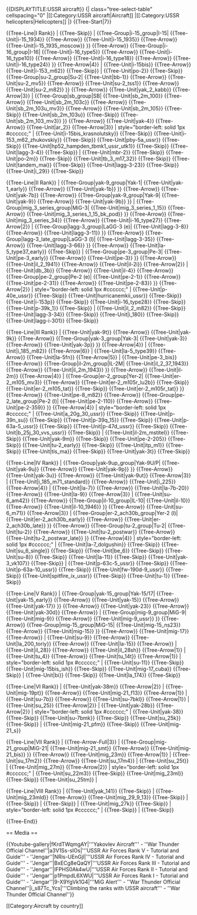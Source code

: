 {{DISPLAYTITLE:USSR aircraft}}
{| class="tree-select-table" cellspacing="0"
|[[:Category:USSR aircraft|Aircraft]]
|[[:Category:USSR helicopters|Helicopters]]
|}
{{Tree-Start|7}}

{{Tree-Line|I Rank}}
|
{{Tree-Skip}}
|
{{Tree-Group|i-15_group|I-15|
  {{Tree-Unit|i-15_1934}}
{{Tree-Arrow}}
{{Tree-Unit|i-15_1935}}
{{Tree-Arrow}}
{{Tree-Unit|i-15_1935_moscow}}
}}
{{Tree-Arrow}}
{{Tree-Group|i-16_group|I-16|
  {{Tree-Unit|i-16_type5}}
{{Tree-Arrow}}
{{Tree-Unit|i-16_type10}}
{{Tree-Arrow}}
{{Tree-Unit|i-16_type18}}
{{Tree-Arrow}}
{{Tree-Unit|i-16_type24}}
}}
{{Tree-Arrow|4}}
|
{{Tree-Unit|i-15bis}}
{{Tree-Arrow}}
{{Tree-Unit|i-153_m62}}
{{Tree-Skip}}
|
{{Tree-Unit|po-2}}
{{Tree-Skip}}
{{Tree-Group|su-2_group|Su-2|
  {{Tree-Unit|bb-1}}
{{Tree-Arrow}}
{{Tree-Unit|su-2_mv5}}
{{Tree-Arrow}}
{{Tree-Unit|su-2_tss1}}
{{Tree-Arrow}}
{{Tree-Unit|su-2_m82}}
}}
{{Tree-Arrow}}
{{Tree-Unit|yak_2_kabb}}
{{Tree-Arrow|3}}
|
{{Tree-Group|sb_group|SB|
  {{Tree-Unit|sb_2m_100}}
{{Tree-Arrow}}
{{Tree-Unit|sb_2m_103c}}
{{Tree-Arrow}}
{{Tree-Unit|sb_2m_103u_mv3}}
{{Tree-Arrow}}
{{Tree-Unit|sb_2m_105}}
{{Tree-Skip}}
{{Tree-Unit|sb_2m_103u}}
{{Tree-Skip}}
{{Tree-Unit|sb_2m_103_mv3}}
}}
{{Tree-Arrow}}
{{Tree-Unit|yak-4}}
{{Tree-Arrow}}
{{Tree-Unit|ar_2}}
{{Tree-Arrow|3}}
| style="border-left: solid 1px #cccccc;" |
{{Tree-Unit|i-15bis_krasnolutsky}}
{{Tree-Skip}}
{{Tree-Unit|i-153_m62_zhukovskiy}}
{{Tree-Skip}}
{{Tree-Unit|pby-5a_ussr}}
{{Tree-Skip}}
{{Tree-Unit|hp52_hampden_tbmk1_ussr_utk1}}
{{Tree-Skip}}
{{Tree-Unit|lagg-3-4}}
{{Tree-Skip}}
|
{{Tree-Unit|mbr-2}}
{{Tree-Skip}}
{{Tree-Unit|po-2m}}
{{Tree-Skip}}
{{Tree-Unit|tb_3_m17_32}}
{{Tree-Skip}}
{{Tree-Unit|tandem_mai}}
{{Tree-Skip}}
{{Tree-Unit|lagg-3-23}}
{{Tree-Skip}}
{{Tree-Unit|i_29}}
{{Tree-Skip}}

{{Tree-Line|II Rank}}
|
{{Tree-Group|yak-9_group|Yak-1|
  {{Tree-Unit|yak-1_early}}
{{Tree-Arrow}}
{{Tree-Unit|yak-1b}}
}}
{{Tree-Arrow}}
{{Tree-Unit|yak-7b}}
{{Tree-Arrow}}
{{Tree-Group|yak-9_group|Yak-9|
  {{Tree-Unit|yak-9}}
{{Tree-Arrow}}
{{Tree-Unit|yak-9b}}
}}
|
{{Tree-Group|mig_3_series_group|MiG-3|
  {{Tree-Unit|mig_3_series_1_15}}
{{Tree-Arrow}}
{{Tree-Unit|mig_3_series_1_15_bk_pod}}
}}
{{Tree-Arrow}}
{{Tree-Unit|mig_3_series_34}}
{{Tree-Arrow}}
{{Tree-Unit|i-16_type27}}
{{Tree-Arrow|2}}
|
{{Tree-Group|lagg-3_group|LaGG-3 (e)|
  {{Tree-Unit|lagg-3-8}}
{{Tree-Arrow}}
{{Tree-Unit|lagg-3-11}}
}}
{{Tree-Arrow}}
{{Tree-Group|lagg-3_late_group|LaGG-3 (l)|
  {{Tree-Unit|lagg-3-35}}
{{Tree-Arrow}}
{{Tree-Unit|lagg-3-66}}
}}
{{Tree-Arrow}}
{{Tree-Unit|la-5_type37_early}}
{{Tree-Skip}}
|
{{Tree-Group|pe-3_group|Pe-3|
  {{Tree-Unit|pe-3_early}}
{{Tree-Arrow}}
{{Tree-Unit|pe-3}}
}}
{{Tree-Arrow}}
{{Tree-Unit|il_2_1941}}
{{Tree-Arrow}}
{{Tree-Unit|il-2i}}
{{Tree-Arrow|2}}
|
{{Tree-Unit|db_3b}}
{{Tree-Arrow}}
{{Tree-Unit|il-4}}
{{Tree-Arrow}}
{{Tree-Group|pe-2_group|Pe-2 (e)|
  {{Tree-Unit|pe-2-1}}
{{Tree-Arrow}}
{{Tree-Unit|pe-2-31}}
{{Tree-Arrow}}
{{Tree-Unit|pe-2-83}}
}}
{{Tree-Arrow|2}}
| style="border-left: solid 1px #cccccc;" |
{{Tree-Unit|p-40e_ussr}}
{{Tree-Skip}}
{{Tree-Unit|hurricanemkii_ussr}}
{{Tree-Skip}}
{{Tree-Unit|i-153p}}
{{Tree-Skip}}
{{Tree-Unit|i-16_type28}}
{{Tree-Skip}}
{{Tree-Unit|p-39k_1}}
{{Tree-Skip}}
|
{{Tree-Unit|il_2_m82}}
{{Tree-Skip}}
{{Tree-Unit|lagg-3-34}}
{{Tree-Skip}}
{{Tree-Unit|i_180}}
{{Tree-Skip}}
{{Tree-Unit|lagg-i-301}}
{{Tree-Skip}}

{{Tree-Line|III Rank}}
|
{{Tree-Unit|yak-9t}}
{{Tree-Arrow}}
{{Tree-Unit|yak-9k}}
{{Tree-Arrow}}
{{Tree-Group|yak-3_group|Yak-3|
  {{Tree-Unit|yak-3}}
{{Tree-Arrow}}
{{Tree-Unit|yak-3p}}
}}
{{Tree-Arrow|4}}
|
{{Tree-Unit|i_185_m82}}
{{Tree-Arrow|6}}
|
{{Tree-Unit|la-5_type39}}
{{Tree-Arrow}}
{{Tree-Unit|la-5fn}}
{{Tree-Arrow|5}}
|
{{Tree-Unit|pe-3_bis}}
{{Tree-Arrow}}
{{Tree-Group|il-2m_group|IL-2M|
  {{Tree-Unit|il_2_37_1943}}
{{Tree-Arrow}}
{{Tree-Unit|il_2m_1943}}
}}
{{Tree-Arrow}}
{{Tree-Unit|il-2m}}
{{Tree-Arrow|4}}
|
{{Tree-Group|er-2_group|Yer-2|
  {{Tree-Unit|er-2_m105_mv3}}
{{Tree-Arrow}}
{{Tree-Unit|er-2_m105r_lu2b}}
{{Tree-Skip}}
{{Tree-Unit|er-2_m105_tat}}
{{Tree-Skip}}
{{Tree-Unit|er-2_m105r_tat}}
}}
{{Tree-Arrow}}
{{Tree-Unit|pe-8_m82}}
{{Tree-Arrow}}
{{Tree-Group|pe-2_late_group|Pe-2 (l)|
  {{Tree-Unit|pe-2-110}}
{{Tree-Arrow}}
{{Tree-Unit|pe-2-359}}
}}
{{Tree-Arrow|4}}
| style="border-left: solid 1px #cccccc;" |
{{Tree-Unit|a_20g_30_ussr}}
{{Tree-Skip}}
{{Tree-Unit|p-39n_su}}
{{Tree-Skip}}
{{Tree-Unit|p-39q_15}}
{{Tree-Skip}}
{{Tree-Unit|p-63a-5_ussr}}
{{Tree-Skip}}
{{Tree-Unit|p-47d_ussr}}
{{Tree-Skip}}
{{Tree-Unit|b_25j_30_vvs_ussr}}
{{Tree-Skip}}
|
{{Tree-Unit|il-2m_mstitel}}
{{Tree-Skip}}
{{Tree-Unit|yak-9m}}
{{Tree-Skip}}
{{Tree-Unit|pe-2-205}}
{{Tree-Skip}}
{{Tree-Unit|tu-2_early}}
{{Tree-Skip}}
{{Tree-Unit|itp_m1}}
{{Tree-Skip}}
{{Tree-Unit|tis_ma}}
{{Tree-Skip}}
{{Tree-Unit|yak-3t}}
{{Tree-Skip}}

{{Tree-Line|IV Rank}}
|
{{Tree-Group|yak-9up_group|Yak-9U/P|
  {{Tree-Unit|yak-9u}}
{{Tree-Arrow}}
{{Tree-Unit|yak-9p}}
}}
{{Tree-Arrow}}
{{Tree-Unit|yak-3u}}
{{Tree-Arrow}}
{{Tree-Unit|yak-9ut}}
{{Tree-Arrow|3}}
|
{{Tree-Unit|i_185_m71_standard}}
{{Tree-Arrow}}
{{Tree-Unit|i_225}}
{{Tree-Arrow|4}}
|
{{Tree-Unit|la-7}}
{{Tree-Arrow}}
{{Tree-Unit|la-7b-20}}
{{Tree-Arrow}}
{{Tree-Unit|la-9}}
{{Tree-Arrow|3}}
|
{{Tree-Unit|su-6_am42}}
{{Tree-Arrow}}
{{Tree-Group|il-10_group|IL-10|
  {{Tree-Unit|il-10}}
{{Tree-Arrow}}
{{Tree-Unit|il-10_1946}}
}}
{{Tree-Arrow}}
{{Tree-Unit|su-6_m71}}
{{Tree-Arrow|3}}
|
{{Tree-Group|er-2_ach30b_group|Yer-2 (l)|
  {{Tree-Unit|er-2_ach30b_early}}
{{Tree-Arrow}}
{{Tree-Unit|er-2_ach30b_late}}
}}
{{Tree-Arrow}}
{{Tree-Group|tu-2_group|Tu-2|
  {{Tree-Unit|tu-2}}
{{Tree-Arrow}}
{{Tree-Unit|tu-2_postwar}}
{{Tree-Arrow}}
{{Tree-Unit|tu-2_postwar_late}}
}}
{{Tree-Arrow|4}}
| style="border-left: solid 1px #cccccc;" |
{{Tree-Unit|la-7_dolgushin}}
{{Tree-Skip}}
{{Tree-Unit|su_6_single}}
{{Tree-Skip}}
{{Tree-Unit|be_6}}
{{Tree-Skip}}
{{Tree-Unit|su-8}}
{{Tree-Skip}}
{{Tree-Unit|la-11}}
{{Tree-Skip}}
{{Tree-Unit|yak-3_vk107}}
{{Tree-Skip}}
|
{{Tree-Unit|p-63c-5_ussr}}
{{Tree-Skip}}
{{Tree-Unit|p-63a-10_ussr}}
{{Tree-Skip}}
{{Tree-Unit|fw-190d-9_ussr}}
{{Tree-Skip}}
{{Tree-Unit|spitfire_ix_ussr}}
{{Tree-Skip}}
{{Tree-Unit|tu-1}}
{{Tree-Skip}}

{{Tree-Line|V Rank}}
|
{{Tree-Group|yak-15_group|Yak-15/17|
  {{Tree-Unit|yak-15_early}}
{{Tree-Arrow}}
{{Tree-Unit|yak-15}}
{{Tree-Arrow}}
{{Tree-Unit|yak-17}}
}}
{{Tree-Arrow}}
{{Tree-Unit|yak-23}}
{{Tree-Arrow}}
{{Tree-Unit|yak-30d}}
{{Tree-Arrow}}
|
{{Tree-Group|mig-9_group|MiG-9|
  {{Tree-Unit|mig-9}}
{{Tree-Arrow}}
{{Tree-Unit|mig-9_ussr}}
}}
{{Tree-Arrow}}
{{Tree-Group|mig-15_group|MiG-15|
  {{Tree-Unit|mig-15_ns23}}
{{Tree-Arrow}}
{{Tree-Unit|mig-15}}
}}
{{Tree-Arrow}}
{{Tree-Unit|mig-17}}
{{Tree-Arrow}}
|
{{Tree-Unit|su-9}}
{{Tree-Arrow}}
{{Tree-Unit|la_200_toriy}}
{{Tree-Arrow}}
{{Tree-Unit|la-15}}
{{Tree-Arrow}}
|
{{Tree-Unit|il_28}}
{{Tree-Arrow}}
{{Tree-Unit|il_28sh}}
{{Tree-Arrow|1}}
|
{{Tree-Unit|tu_4}}
{{Tree-Arrow}}
{{Tree-Unit|tu_14t}}
{{Tree-Arrow|1}}
| style="border-left: solid 1px #cccccc;" |
{{Tree-Unit|su-11}}
{{Tree-Skip}}
{{Tree-Unit|mig-15bis_ish}}
{{Tree-Skip}}
{{Tree-Unit|mig-17_cuba}}
{{Tree-Skip}}
|
{{Tree-Unit|bi}}
{{Tree-Skip}}
{{Tree-Unit|la_174}}
{{Tree-Skip}}

{{Tree-Line|VI Rank}}
|
{{Tree-Unit|yak-38m}}
{{Tree-Arrow|2}}
|
{{Tree-Unit|mig-19pt}}
{{Tree-Arrow}}
{{Tree-Unit|mig-21_f13}}
{{Tree-Arrow|1}}
|
{{Tree-Unit|su-7b}}
{{Tree-Arrow}}
{{Tree-Unit|su-7bkl}}
{{Tree-Arrow|1}}
|
{{Tree-Unit|su_25}}
{{Tree-Arrow|2}}
|
{{Tree-Unit|yak-28b}}
{{Tree-Arrow|2}}
| style="border-left: solid 1px #cccccc;" |
{{Tree-Unit|yak-38}}
{{Tree-Skip}}
{{Tree-Unit|su-7bmk}}
{{Tree-Skip}}
{{Tree-Unit|su_25k}}
{{Tree-Skip}}
|
{{Tree-Unit|mig-21_pfm}}
{{Tree-Skip}}
{{Tree-Unit|mig-21_s}}

{{Tree-Line|VII Rank}}
|
{{Tree-Arrow-Full|3}}
|
{{Tree-Group|mig-21_group|MiG-21|
  {{Tree-Unit|mig-21_smt}}
{{Tree-Arrow}}
{{Tree-Unit|mig-21_bis}}
}}
{{Tree-Arrow}}
{{Tree-Unit|mig_23m}}
{{Tree-Arrow|1}}
|
{{Tree-Unit|su_17m2}}
{{Tree-Arrow}}
{{Tree-Unit|su_17m4}}
|
{{Tree-Unit|su_25t}}
|
{{Tree-Unit|mig_27m}}
{{Tree-Arrow|2}}
| style="border-left: solid 1px #cccccc;" |
{{Tree-Unit|su_22m3}}
{{Tree-Skip}}
{{Tree-Unit|mig_23ml}}
{{Tree-Skip}}
{{Tree-Unit|su_25tm}}
|

{{Tree-Line|VIII Rank}}
|
{{Tree-Unit|yak_141}}
{{Tree-Skip}}
|
{{Tree-Unit|mig_23mld}}
{{Tree-Arrow}}
{{Tree-Unit|mig_29_9_13}}
{{Tree-Skip}}
|
{{Tree-Skip}}
|
{{Tree-Skip}}
|
{{Tree-Unit|mig_27k}}
{{Tree-Skip}}
| style="border-left: solid 1px #cccccc;" |
{{Tree-Skip}}
|
{{Tree-Skip}}

{{Tree-End}}

== Media ==

<!-- ''Excellent additions to the article would be video guides, screenshots from the game, and photos.'' -->

{{Youtube-gallery|fKrdTWqmgAY|'''Yakovlev Aircraft''' - ''War Thunder Official Channel''|a3V1Ss-sIOs|'''USSR Air Forces Rank V - Tutorial and Guide''' - ''Jengar''|NRis-UEnGjI|'''USSR Air Forces Rank IV - Tutorial and Guide''' - ''Jengar''|BxECg8eQaQY|'''USSR Air Forces Rank III - Tutorial and Guide''' - ''Jengar''|IFPHS0Ak4wU|'''USSR Air Forces Rank II - Tutorial and Guide''' - ''Jengar''|p1PmpdL6XWU|'''USSR Air Forces Rank I - Tutorial and Guide''' - ''Jengar''|9-X9YgVk1G4|'''MiG Alert''' - ''War Thunder Official Channel''|i_s87Tc_Ycs|'''Climbing the ranks with USSR aircraft'''  - ''War Thunder Official Channel''}}

[[Category:Aircraft by country]]
